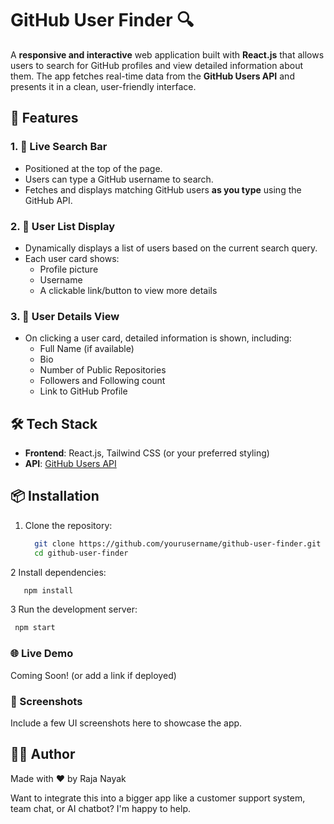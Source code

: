 # GitHub User Finder 🔍

A **responsive and interactive** web application built with **React.js** that allows users to search for GitHub profiles and view detailed information about them. The app fetches real-time data from the **GitHub Users API** and presents it in a clean, user-friendly interface.

## 🚀 Features

### 1. 🔎 Live Search Bar
- Positioned at the top of the page.
- Users can type a GitHub username to search.
- Fetches and displays matching GitHub users **as you type** using the GitHub API.

### 2. 👥 User List Display
- Dynamically displays a list of users based on the current search query.
- Each user card shows:
  - Profile picture
  - Username
  - A clickable link/button to view more details

### 3. 📄 User Details View
- On clicking a user card, detailed information is shown, including:
  - Full Name (if available)
  - Bio
  - Number of Public Repositories
  - Followers and Following count
  - Link to GitHub Profile

## 🛠️ Tech Stack

- **Frontend**: React.js, Tailwind CSS (or your preferred styling)
- **API**: [GitHub Users API](https://api.github.com/users)

## 📦 Installation

1. Clone the repository:
   ```bash
     git clone https://github.com/yourusername/github-user-finder.git
     cd github-user-finder
   ```

2 Install dependencies:

   ```bash
      npm install
   ```
3 Run the development server:

   ```bash
    npm start
   ```
### 🌐 Live Demo

  Coming Soon! (or add a link if deployed)

### 📸 Screenshots

  Include a few UI screenshots here to showcase the app.

## 🧑‍💻 Author

Made with ❤️ by Raja Nayak
  
  Want to integrate this into a bigger app like a customer support system, team chat, or AI chatbot? I'm happy to help.


